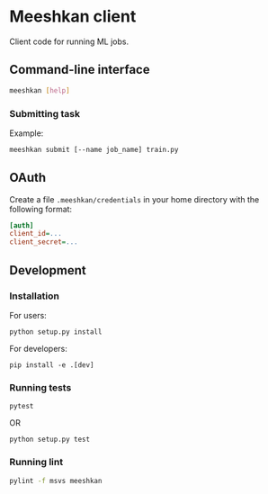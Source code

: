 # Meeshkan client

Client code for running ML jobs.

## Command-line interface
```bash
meeshkan [help]
```

### Submitting task
Example:
```bash
meeshkan submit [--name job_name] train.py
```

## OAuth
Create a file `.meeshkan/credentials` in your home directory with the following format:
```ini
[auth]
client_id=...
client_secret=...
```

## Development

### Installation
For users:
```{bash}
python setup.py install
```

For developers:
```{bash}
pip install -e .[dev]
```

### Running tests
```{bash}
pytest
```

OR

```{bash}
python setup.py test
```

### Running lint
```bash
pylint -f msvs meeshkan
```
